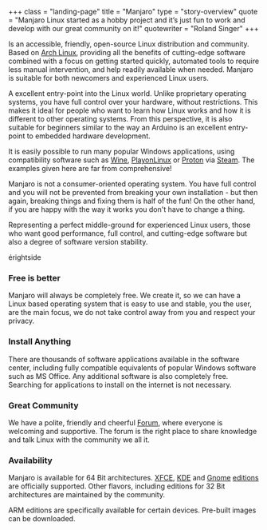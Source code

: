+++ 
class = "landing-page" 
title = "Manjaro"
type = "story-overview"
quote = "Manjaro Linux started as a hobby project and it’s just fun to work and develop with our great community on it!"
quotewriter = "Roland Singer"
+++ 


Is an accessible, friendly, open-source Linux distribution and community. Based on [Arch Linux](https://www.archlinux.org/), providing all the benefits of cutting-edge software combined with a focus on getting started quickly, automated tools to require less manual intervention, and help readily available when needed. Manjaro is suitable for both newcomers and experienced Linux users.


A excellent entry-point into the Linux world. Unlike proprietary operating systems, you have full control over your hardware, without restrictions. This makes it ideal for people who want to learn how Linux works and how it is different to other operating systems. From this perspective, it is also suitable for beginners similar to the way an Arduino is an excellent entry-point to embedded hardware development.

It is easily possible to run many popular Windows applications, using compatibility software such as [Wine](https://www.winehq.org/), [PlayonLinux](https://www.playonlinux.com/) or [Proton](https://www.protondb.com/) via [Steam](https://store.steampowered.com/about/). The examples given here are far from comprehensive!


Manjaro is not a consumer-oriented operating system. You have full control and you will not be prevented from breaking your own installation - but then again, breaking things and fixing them is half of the fun! On the other hand, if you are happy with the way it works you don't have to change a thing.


Representing a perfect middle-ground for experienced Linux users, those who want good performance, full control, and cutting-edge software but also a degree of software version stability.

érightside
### <i class="fa fa-dollar-sign"></i> Free is better

Manjaro will always be completely free. We create it, so we can have a Linux based operating system that is easy to use and stable, you the user, are the main focus, we do not take control away from you and respect your privacy.

### <i class="fa fa-download"></i> Install Anything

There are thousands of software applications available in the software center, including fully compatible equivalents of popular Windows software such as MS Office. Any additional software is also completely free. Searching for applications to install on the internet is not necessary.

### <i class="fa fa-users"></i>Great Community

We have a polite, friendly and cheerful [Forum](https://forum.manjaro.org/), where everyone is welcoming and supportive. The forum is the right place to share knowledge and talk Linux with the community we all <i class="fa fa-heart"></i> it.

### <i class="fas fa-compact-disc"></i>Availability

Manjaro is available for 64 Bit architectures. [XFCE](https://www.xfce.org/), [KDE](https://kde.org/) and [Gnome](https://www.gnome.org/gnome-3/) [editions](/download/) are officially supported. Other flavors, including editions for 32 Bit architectures are maintained by the community.

ARM editions are specifically available for certain devices. Pre-built images can be downloaded.